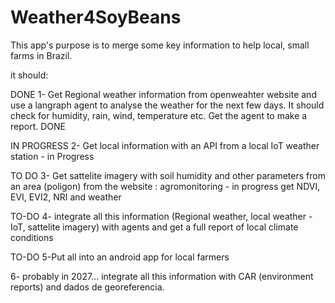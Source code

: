 # Weather4SoyBeans

This app's purpose is to merge some key information to help local, small farms in Brazil.

it should:

DONE 
1- Get Regional weather information from openweahter website and use a langraph agent to analyse the weather for the next few days. It should check for humidity, rain, wind, temperature  etc. Get the agent to make a report. DONE

IN PROGRESS
2- Get local information with an API from a local IoT weather station - in Progress

TO DO
3- Get sattelite imagery with soil humidity and other parameters from an area (poligon) from the website : agromonitoring - in progress get NDVI, EVI, EVI2, NRI  and weather

TO-DO 
4- integrate all this information (Regional weather, local weather -IoT, sattelite imagery) with agents and get a full report of local climate conditions

TO-DO
5-Put all into an android app for local farmers 

6- probably in 2027... integrate all this information with CAR (environment reports) and dados de georeferencia.
